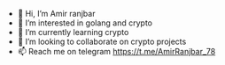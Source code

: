 - 👋 Hi, I’m Amir ranjbar
- 👀 I’m interested in golang and crypto
- 🌱 I’m currently learning crypto
- 💞️ I’m looking to collaborate on crypto projects 
- 📫 Reach me on telegram https://t.me/AmirRanjbar_78

<!---
Amirilidan78/Amirilidan78 is a ✨ special ✨ repository because its `README.md` (this file) appears on your GitHub profile.
You can click the Preview link to take a look at your changes.
--->
